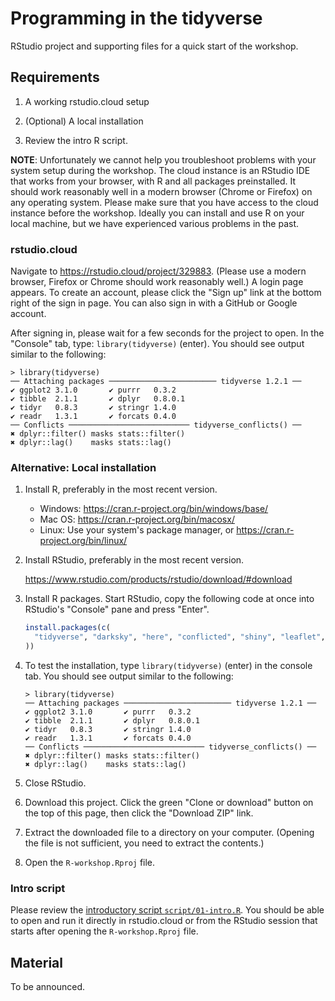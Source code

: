 # Programming in the tidyverse

RStudio project and supporting files for a quick start of the workshop.

## Requirements

1. A working rstudio.cloud setup

2. (Optional) A local installation

3. Review the intro R script.


**NOTE**: Unfortunately we cannot help you troubleshoot problems with your system setup during the workshop.  The cloud instance is an RStudio IDE that works from your browser, with R and all packages preinstalled.  It should work reasonably well in a modern browser (Chrome or Firefox) on any operating system.  Please make sure that you have access to the cloud instance before the workshop.  Ideally you can install and use R on your local machine, but we have experienced various problems in the past.


### rstudio.cloud

Navigate to https://rstudio.cloud/project/329883. (Please use a modern browser, Firefox or Chrome should work reasonably well.) A login page appears. To create an account, please click the "Sign up" link at the bottom right of the sign in page. You can also sign in with a GitHub or Google account.

After signing in, please wait for a few seconds for the project to open. In the "Console" tab, type: `library(tidyverse)` (enter). You should see output similar to the following:

```
> library(tidyverse)
── Attaching packages ──────────────────────── tidyverse 1.2.1 ──
✔ ggplot2 3.1.0       ✔ purrr   0.3.2  
✔ tibble  2.1.1       ✔ dplyr   0.8.0.1
✔ tidyr   0.8.3       ✔ stringr 1.4.0  
✔ readr   1.3.1       ✔ forcats 0.4.0  
── Conflicts ─────────────────────────── tidyverse_conflicts() ──
✖ dplyr::filter() masks stats::filter()
✖ dplyr::lag()    masks stats::lag()
```


### Alternative: Local installation

1. Install R, preferably in the most recent version.

    - Windows: https://cran.r-project.org/bin/windows/base/
    - Mac OS: https://cran.r-project.org/bin/macosx/
    - Linux: Use your system's package manager, or https://cran.r-project.org/bin/linux/

2. Install RStudio, preferably in the most recent version.

    https://www.rstudio.com/products/rstudio/download/#download

3. Install R packages. Start RStudio, copy the following code at once into RStudio's "Console" pane and press "Enter".

    ```r
    install.packages(c(
      "tidyverse", "darksky", "here", "conflicted", "shiny", "leaflet", "plotly"
    ))
    ```

4. To test the installation, type `library(tidyverse)` (enter) in the console tab. You should see output similar to the following:

    ```
    > library(tidyverse)
    ── Attaching packages ──────────────────────── tidyverse 1.2.1 ──
    ✔ ggplot2 3.1.0       ✔ purrr   0.3.2  
    ✔ tibble  2.1.1       ✔ dplyr   0.8.0.1
    ✔ tidyr   0.8.3       ✔ stringr 1.4.0  
    ✔ readr   1.3.1       ✔ forcats 0.4.0  
    ── Conflicts ─────────────────────────── tidyverse_conflicts() ──
    ✖ dplyr::filter() masks stats::filter()
    ✖ dplyr::lag()    masks stats::lag()
    ```

5. Close RStudio.

6. Download this project. Click the green "Clone or download" button on the top of this page, then click the "Download ZIP" link.

7. Extract the downloaded file to a directory on your computer. (Opening the file is not sufficient, you need to extract the contents.)

8. Open the `R-workshop.Rproj` file.

### Intro script

Please review the [introductory script `script/01-intro.R`](script/01-intro.R).  You should be able to open and run it directly in rstudio.cloud or from the RStudio session that starts after opening the `R-workshop.Rproj` file.


## Material

To be announced.
